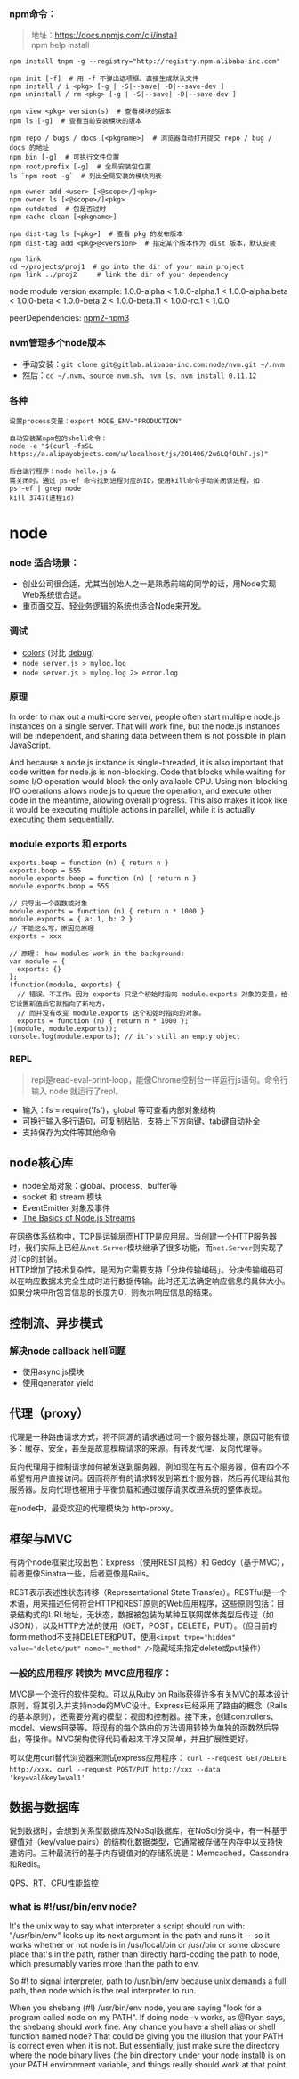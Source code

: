 
### npm命令：
> 地址：https://docs.npmjs.com/cli/install  
> npm help install

```
npm install tnpm -g --registry="http://registry.npm.alibaba-inc.com"

npm init [-f]  # 用 -f 不弹出选项框、直接生成默认文件
npm install / i <pkg> [-g | -S|--save| -D|--save-dev ]
npm uninstall / rm <pkg> [-g | -S|--save| -D|--save-dev ]

npm view <pkg> version(s)  # 查看模块的版本
npm ls [-g]  # 查看当前安装模块的版本

npm repo / bugs / docs [<pkgname>]  # 浏览器自动打开提交 repo / bug / docs 的地址
npm bin [-g]  # 可执行文件位置
npm root/prefix [-g]  # 全局安装包位置
ls `npm root -g`  # 列出全局安装的模块列表

npm owner add <user> [<@scope>/]<pkg>
npm owner ls [<@scope>/]<pkg>
npm outdated  # 包是否过时
npm cache clean [<pkgname>]

npm dist-tag ls [<pkg>]  # 查看 pkg 的发布版本
npm dist-tag add <pkg>@<version>  # 指定某个版本作为 dist 版本，默认安装

npm link
cd ~/projects/proj1  # go into the dir of your main project
npm link ../proj2     # link the dir of your dependency
```

node module version example: 1.0.0-alpha < 1.0.0-alpha.1 < 1.0.0-alpha.beta < 1.0.0-beta < 1.0.0-beta.2 < 1.0.0-beta.11 < 1.0.0-rc.1 < 1.0.0

peerDependencies: 
[npm2-npm3](https://codingwithspike.wordpress.com/2016/01/21/dealing-with-the-deprecation-of-peerdependencies-in-npm-3/)

### nvm管理多个node版本
- 手动安装：`git clone git@gitlab.alibaba-inc.com:node/nvm.git ~/.nvm`
- 然后：`cd ~/.nvm`、`source nvm.sh`、`nvm ls`、`nvm install 0.11.12`

### 各种

    设置process变量：export NODE_ENV="PRODUCTION"

    自动安装某npm包的shell命令：
    node -e "$(curl -fsSL https://a.alipayobjects.com/u/localhost/js/201406/2u6LQfOLhF.js)"

    后台运行程序：node hello.js &
    需关闭时，通过 ps-ef 命令找到进程对应的ID，使用kill命令手动关闭该进程，如：
    ps -ef | grep node
    kill 3747(进程id)


# node

### node 适合场景：
- 创业公司很合适，尤其当创始人之一是熟悉前端的同学的话，用Node实现Web系统很合适。
- 重页面交互、轻业务逻辑的系统也适合Node来开发。

### 调试
- [colors](https://github.com/marak/colors.js/) (对比 [debug](https://github.com/visionmedia/debug))
- `node server.js > mylog.log`
- `node server.js > mylog.log 2> error.log`

### 原理
In order to max out a multi-core server, people often start multiple node.js instances on a single server. That will work fine, but the node.js instances will be independent, and sharing data between them is not possible in plain JavaScript.

And because a node.js instance is single-threaded, it is also important that code written for node.js is non-blocking. Code that blocks while waiting for some I/O operation would block the only available CPU. Using non-blocking I/O operations allows node.js to queue the operation, and execute other code in the meantime, allowing overall progress. This also makes it look like it would be executing multiple actions in parallel, while it is actually executing them sequentially.

### module.exports 和 exports

    exports.beep = function (n) { return n }
    exports.boop = 555
    module.exports.beep = function (n) { return n }
    module.exports.boop = 555

    // 只导出一个函数或对象
    module.exports = function (n) { return n * 1000 }
    module.exports = { a: 1, b: 2 }
    // 不能这么写，原因见原理
    exports = xxx

    // 原理： how modules work in the background:
    var module = {
      exports: {}
    };
    (function(module, exports) {
      // 错误、不工作。因为 exports 只是个初始时指向 module.exports 对象的变量，给它设置新值后它就指向了新地方，
      // 而并没有改变 module.exports 这个初始时指向的对象。
      exports = function (n) { return n * 1000 };
    }(module, module.exports));
    console.log(module.exports); // it's still an empty object 


### REPL
> repl是read-eval-print-loop，能像Chrome控制台一样运行js语句。命令行输入 node 就运行了repl。

- 输入：fs = require('fs')，global 等可查看内部对象结构
- 可换行输入多行语句，可复制粘贴，支持上下方向键、tab键自动补全
- 支持保存为文件等其他命令


## node核心库
- node全局对象：global、process、buffer等
- socket 和 stream 模块
- EventEmitter 对象及事件
- [The Basics of Node.js Streams](http://www.sitepoint.com/basics-node-js-streams/)

在网络体系结构中，TCP是运输层而HTTP是应用层。当创建一个HTTP服务器时，我们实际上已经从`net.Server`模块继承了很多功能，而`net.Server`则实现了对Tcp的封装。  
HTTP增加了技术复杂性，是因为它需要支持「分块传输编码」。分块传输编码可以在响应数据未完全生成时进行数据传输，此时还无法确定响应信息的具体大小。如果分块中所包含信息的长度为0，则表示响应信息的结束。

## 控制流、异步模式
### 解决node callback hell问题
- 使用async.js模块
- 使用generator yield

## 代理（proxy）
代理是一种路由请求方式，将不同源的请求通过同一个服务器处理，原因可能有很多：缓存、安全，甚至是故意模糊请求的来源。有转发代理、反向代理等。

反向代理用于控制请求如何被发送到服务器，例如现在有五个服务器，但有四个不希望有用户直接访问。因而将所有的请求转发到第五个服务器，然后再代理给其他服务器。反向代理也被用于平衡负载和通过缓存请求改进系统的整体表现。

在node中，最受欢迎的代理模块为 http-proxy。

## 框架与MVC
有两个node框架比较出色：Express（使用REST风格）和 Geddy（基于MVC），前者更像Sinatra一些，后者更像是Rails。

REST表示表述性状态转移（Representational State Transfer）。RESTful是一个术语，用来描述任何符合HTTP和REST原则的Web应用程序，这些原则包括：目录结构式的URL地址，无状态，数据被包装为某种互联网媒体类型后传送（如JSON），以及HTTP方法的使用（GET，POST，DELETE，PUT）。（但目前的form method不支持DELETE和PUT，使用`<input type="hidden" value="delete/put" name="_method" />`隐藏域来指定delete或put操作）

### 一般的应用程序 转换为 MVC应用程序：
MVC是一个流行的软件架构。可以从Ruby on Rails获得许多有关MVC的基本设计原则，将其引入并支持node的MVC设计。Express已经采用了路由的概念（Rails的基本原则），还需要分离的模型：视图和控制器。接下来，创建controllers、model、views目录等，将现有的每个路由的方法调用转换为单独的函数然后导出，等操作。MVC架构使得代码看起来干净又简单，并且扩展性更好。

可以使用curl替代浏览器来测试express应用程序：
`curl --request GET/DELETE http://xxx`、`curl --request POST/PUT http://xxx --data 'key=val&key1=val1'`

## 数据与数据库
说到数据时，会想到关系型数据库及NoSql数据库，在NoSql分类中，有一种基于键值对（key/value pairs）的结构化数据类型，它通常被存储在内存中以支持快速访问。三种最流行的基于内存键值对的存储系统是：Memcached，Cassandra和Redis。

QPS、RT、CPU性能监控

### what is #!/usr/bin/env node?

It's the unix way to say what interpreter a script should run with: "/usr/bin/env" looks up its next argument in the path and runs it -- so it works whether or not node is in /usr/local/bin or /usr/bin or some obscure place that's in the path, rather than directly hard-coding the path to node, which presumably varies more than the path to env.

So #! to signal interpreter, path to /usr/bin/env because unix demands a full path, then node which is the real interpreter to run.

When you shebang (#!) /usr/bin/env node, you are saying "look for a program called node on my PATH". If doing node -v works, as @Ryan says, the shebang should work fine. Any chance you have a shell alias or shell function named node? That could be giving you the illusion that your PATH is correct even when it is not. But essentially, just make sure the directory where the node binary lives (the bin directory under your node install) is on your PATH environment variable, and things really should work at that point.

